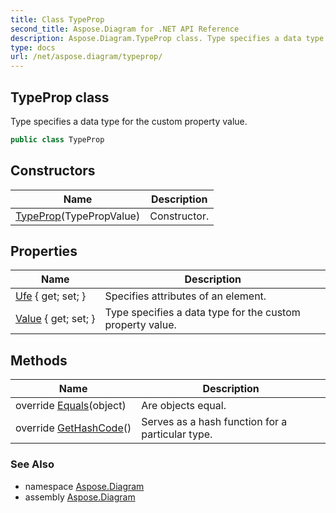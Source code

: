 ```yaml
---
title: Class TypeProp
second_title: Aspose.Diagram for .NET API Reference
description: Aspose.Diagram.TypeProp class. Type specifies a data type for the custom property value
type: docs
url: /net/aspose.diagram/typeprop/
---
```

## TypeProp class

Type specifies a data type for the custom property value.

```csharp
public class TypeProp
```

## Constructors

| Name | Description |
| --- | --- |
| [TypeProp](typeprop/)(TypePropValue) | Constructor. |

## Properties

| Name | Description |
| --- | --- |
| [Ufe](../../aspose.diagram/typeprop/ufe/) { get; set; } | Specifies attributes of an element. |
| [Value](../../aspose.diagram/typeprop/value/) { get; set; } | Type specifies a data type for the custom property value. |

## Methods

| Name | Description |
| --- | --- |
| override [Equals](../../aspose.diagram/typeprop/equals/)(object) | Are objects equal. |
| override [GetHashCode](../../aspose.diagram/typeprop/gethashcode/)() | Serves as a hash function for a particular type. |

### See Also

* namespace [Aspose.Diagram](../../aspose.diagram/)
* assembly [Aspose.Diagram](../../)


